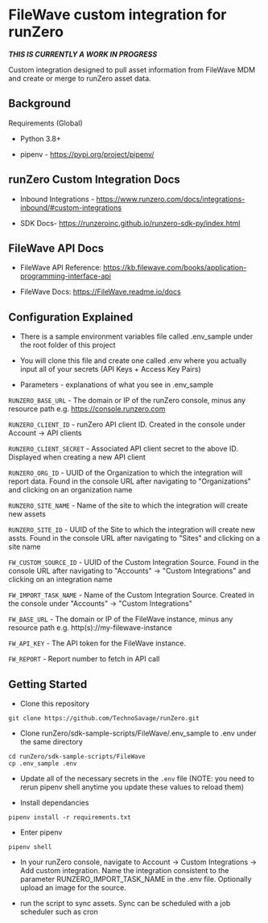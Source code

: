 # FileWave custom integration for runZero

***THIS IS CURRENTLY A WORK IN PROGRESS***

Custom integration designed to pull asset information from FileWave MDM and create or merge to runZero asset data.

## Background

Requirements (Global)

- Python 3.8+

- pipenv - https://pypi.org/project/pipenv/

## runZero Custom Integration Docs

- Inbound Integrations - https://www.runzero.com/docs/integrations-inbound/#custom-integrations

- SDK Docs- https://runzeroinc.github.io/runzero-sdk-py/index.html

## FileWave API Docs

- FileWave API Reference: https://kb.filewave.com/books/application-programming-interface-api

- FileWave Docs: https://FileWave.readme.io/docs

## Configuration Explained

- There is a sample environment variables file called .env_sample under the root folder of this project

- You will clone this file and create one called .env where you actually input all of your secrets (API Keys + Access Key Pairs)

- Parameters - explanations of what you see in .env_sample

`RUNZERO_BASE_URL` - The domain or IP of the runZero console, minus any resource path e.g. https://console.runzero.com

`RUNZERO_CLIENT_ID` - runZero API client ID. Created in the console under Account -> API clients

`RUNZERO_CLIENT_SECRET` - Associated API client secret to the above ID. Displayed when creating a new API client

`RUNZERO_ORG_ID` - UUID of the Organization to which the integration will report data. Found in the console URL after navigating to "Organizations" and clicking on an organization name

`RUNZERO_SITE_NAME` - Name of the site to which the integration will create new assets

`RUNZERO_SITE_ID` - UUID of the Site to which the integration will create new assts. Found in the console URL after navigating to "Sites" and clicking on a site name

`FW_CUSTOM_SOURCE_ID` - UUID of the Custom Integration Source. Found in the console URL after navigating to "Accounts" -> "Custom Integrations" and clicking on an  integration name

`FW_IMPORT_TASK_NAME` - Name of the Custom Integration Source. Created in the console under "Accounts" -> "Custom Integrations"

`FW_BASE_URL` - The domain or IP of the FileWave instance, minus any resource path e.g. http(s)://my-filewave-instance

`FW_API_KEY` - The API token for the FileWave instance.

`FW_REPORT` - Report number to fetch in API call

## Getting Started

- Clone this repository

```
git clone https://github.com/TechnoSavage/runZero.git
```

- Clone runZero/sdk-sample-scripts/FileWave/.env_sample to .env under the same directory

```
cd runZero/sdk-sample-scripts/FileWave
cp .env_sample .env
```

- Update all of the necessary secrets in the `.env` file (NOTE: you need to rerun pipenv shell anytime you update these  values to reload them)

- Install dependancies

```
pipenv install -r requirements.txt
```

- Enter pipenv

```
pipenv shell
```
- In your runZero console, navigate to Account -> Custom Integrations -> Add custom integration. Name the integration consistent to the parameter RUNZERO_IMPORT_TASK_NAME in the .env file. Optionally upload an image for the source. 

- run the script to sync assets. Sync can be scheduled with a job scheduler such as cron